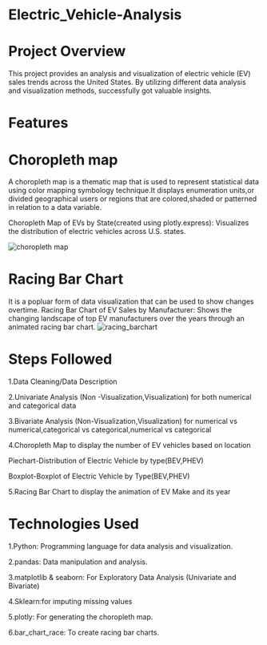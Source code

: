 # Electric_Vehicle-Analysis


# Project Overview
This project provides an analysis and visualization of electric vehicle (EV) sales trends across the United States. By utilizing different data analysis and visualization methods, successfully got valuable insights.


# Features
# Choropleth map
A choropleth map is a thematic map that is used to represent statistical data using color mapping symbology technique.It displays enumeration units,or divided geographical users or regions that are colored,shaded or patterned in relation to a data variable.

Choropleth Map of EVs by State(created using plotly.express): Visualizes the distribution of electric vehicles across U.S. states.

![choropleth map](https://github.com/user-attachments/assets/86c1d26c-f883-4213-ade7-2d2b42d571ba)

# Racing Bar Chart
It is a popluar form of data visualization that can be used to show changes overtime.
Racing Bar Chart of EV Sales by Manufacturer: Shows the changing landscape of top EV manufacturers over the years through an animated racing bar chart.
![racing_barchart](https://github.com/user-attachments/assets/dc1b88fe-8284-4183-965d-3a10c2021ff5)


# Steps Followed
1.Data Cleaning/Data Description

2.Univariate Analysis (Non -Visualization,Visualization) for both numerical and categorical data

3.Bivariate Analysis (Non-Visualization,Visualization) for numerical vs numerical,categorical vs categorical,numerical vs categorical

4.Choropleth Map to display the number of EV vehicles based on location


  Piechart-Distribution of Electric Vehicle by type(BEV,PHEV)
  
  
  Boxplot-Boxplot of Electric Vehicle by Type(BEV,PHEV)
  
5.Racing Bar Chart to display the animation of EV Make and its year

# Technologies Used
1.Python: Programming language for data analysis and visualization.

2.pandas: Data manipulation and analysis.

3.matplotlib & seaborn: For Exploratory Data Analysis (Univariate and Bivariate)

4.Sklearn:for imputing missing values

5.plotly: For generating the choropleth map.

6.bar_chart_race: To create racing bar charts.
